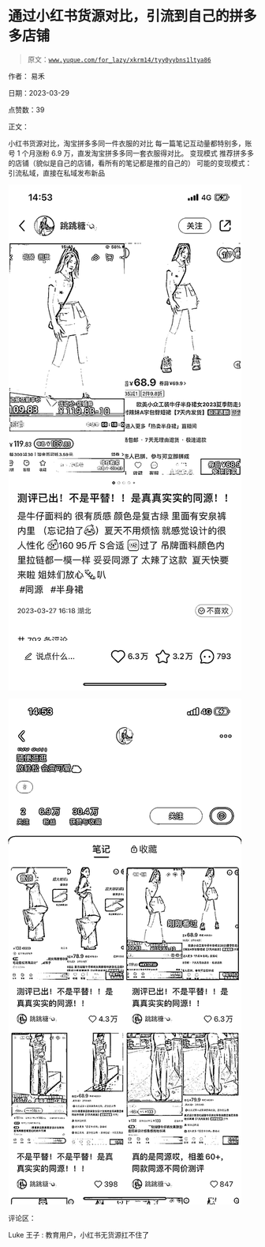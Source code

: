 # 通过小红书货源对比，引流到自己的拼多多店铺

> 原文：[`www.yuque.com/for_lazy/xkrm14/tyy0yybns1ltya86`](https://www.yuque.com/for_lazy/xkrm14/tyy0yybns1ltya86)

作者： 易禾

日期：2023-03-29

点赞数：39

正文：

小红书货源对比，淘宝拼多多同一件衣服的对比 每一篇笔记互动量都特别多，账号 1 个月涨粉 6.9 万，直发淘宝拼多多同一套衣服得对比。 变现模式 推荐拼多多的店铺（貌似是自己的店铺，看所有的笔记都是推的自己的） 可能的变现模式：引流私域，直接在私域发布新品

![](img/90e7af0c0cf8b9ac1e826e6a116b2aa5.png)

![](img/1e0e09d13d73a06f49ed4c9307b1c8c6.png)

评论区：

Luke 王子 : 教育用户，小红书无货源扛不住了



